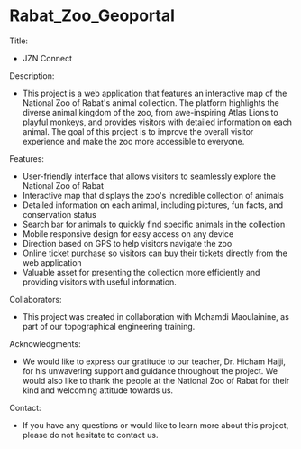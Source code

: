 # Rabat_Zoo_Geoportal

Title: 
- JZN Connect

Description:
- This project is a web application that features an interactive map of the National Zoo of Rabat's animal collection. The platform highlights the diverse animal kingdom of the zoo, from awe-inspiring Atlas Lions to playful monkeys, and provides visitors with detailed information on each animal. The goal of this project is to improve the overall visitor experience and make the zoo more accessible to everyone.

Features:
  - User-friendly interface that allows visitors to seamlessly explore the National Zoo of Rabat
  - Interactive map that displays the zoo's incredible collection of animals
  - Detailed information on each animal, including pictures, fun facts, and conservation status
  - Search bar for animals to quickly find specific animals in the collection
  - Mobile responsive design for easy access on any device
  - Direction based on GPS to help visitors navigate the zoo
  - Online ticket purchase so visitors can buy their tickets directly from the web application
  - Valuable asset for presenting the collection more efficiently and providing visitors with useful information.

Collaborators:
- This project was created in collaboration with Mohamdi Maoulainine, as part of our topographical engineering training.

Acknowledgments:
- We would like to express our gratitude to our teacher, Dr. Hicham Hajji, for his unwavering support and guidance throughout the project. We would also like to thank the people at the National Zoo of Rabat for their kind and welcoming attitude towards us.

Contact:
- If you have any questions or would like to learn more about this project, please do not hesitate to contact us.
